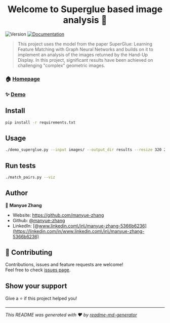 <h1 align="center">Welcome to Superglue based image analysis 👋</h1>
<p>
  <img alt="Version" src="https://img.shields.io/badge/version-1.0-blue.svg?cacheSeconds=2592000" />
  <a href="https://github.com/manyue-zhang/Superglue-based-image-analysis/blob/main/README.md" target="_blank">
    <img alt="Documentation" src="https://img.shields.io/badge/documentation-yes-brightgreen.svg" />
  </a>
</p>

> This project uses the model from the paper SuperGlue: Learning Feature Matching with Graph Neural Networks and builds on it to implement an analysis of the images returned by the Hand-Up Display. In this project, significant results have been achieved on challenging &#34;complex&#34; geometric images.

### 🏠 [Homepage](https://github.com/manyue-zhang/Superglue-based-image-analysis)

### ✨ [Demo](https://github.com/manyue-zhang/Superglue-based-image-analysis/tree/main/results)

## Install

```sh
pip install -r requirements.txt
```

## Usage

```sh
./demo_superglue.py --input images/ --output_dir results --resize 320 240 --no_display
```

## Run tests

```sh
./match_pairs.py --viz
```

## Author

👤 **Manyue Zhang**

* Website: https://github.com/manyue-zhang
* Github: [@manyue-zhang](https://github.com/manyue-zhang)
* LinkedIn: [@www.linkedin.com\/in\/manyue-zhang-5366b6236](https://linkedin.com/in/www.linkedin.com\/in\/manyue-zhang-5366b6236)

## 🤝 Contributing

Contributions, issues and feature requests are welcome!<br />Feel free to check [issues page](https://github.com/manyue-zhang/Superglue-based-image-analysis/issues). 

## Show your support

Give a ⭐️ if this project helped you!

***
_This README was generated with ❤️ by [readme-md-generator](https://github.com/kefranabg/readme-md-generator)_